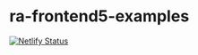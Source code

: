# ra-frontend5-examples

[![Netlify Status](https://api.netlify.com/api/v1/badges/bafd1ba7-a2c7-4723-a60a-314c4c453b2e/deploy-status)](https://app.netlify.com/sites/beauty-saloon-site/deploys)

